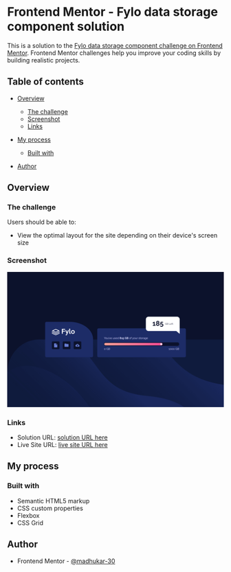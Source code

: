 # Frontend Mentor - Fylo data storage component solution

This is a solution to the [Fylo data storage component challenge on Frontend Mentor](https://www.frontendmentor.io/challenges/fylo-data-storage-component-1dZPRbV5n). Frontend Mentor challenges help you improve your coding skills by building realistic projects. 

## Table of contents

- [Overview](#overview)
  - [The challenge](#the-challenge)
  - [Screenshot](#screenshot)
  - [Links](#links)
- [My process](#my-process)
  - [Built with](#built-with)
 
- [Author](#author)




## Overview

### The challenge

Users should be able to:

- View the optimal layout for the site depending on their device's screen size

### Screenshot

![](./ss.png)


### Links

- Solution URL: [solution URL here](https://github.com/madhukar-30/Fylo-Data-Storage-Component.git)
- Live Site URL: [ live site URL here](https://your-live-site-url.com)

## My process

### Built with

- Semantic HTML5 markup
- CSS custom properties
- Flexbox
- CSS Grid


## Author
- Frontend Mentor - [@madhukar-30](https://www.frontendmentor.io/profile/madhukar-30)


